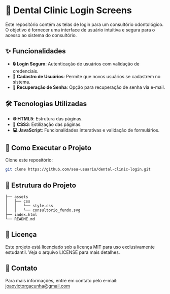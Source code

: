 # 🦷 Dental Clinic Login Screens

Este repositório contém as telas de login para um consultório odontológico. O objetivo é fornecer uma interface de usuário intuitiva e segura para o acesso ao sistema do consultório.

## ✨ Funcionalidades

- **🔒 Login Seguro**: Autenticação de usuários com validação de credenciais.
- **📝 Cadastro de Usuários**: Permite que novos usuários se cadastrem no sistema.
- **🔑 Recuperação de Senha**: Opção para recuperação de senha via e-mail.

## 🛠️ Tecnologias Utilizadas

- **🌐 HTML5**: Estrutura das páginas.
- **🎨 CSS3**: Estilização das páginas.
- **💻 JavaScript**: Funcionalidades interativas e validação de formulários.


## 🚀 Como Executar o Projeto
Clone este repositório:
```bash
git clone https://github.com/seu-usuario/dental-clinic-login.git
````

## 📁 Estrutura do Projeto
```plaintext
├── assets
│   ├── css
│   │   └── style.css
│   │   └── consultorio_fundo.svg
├── index.html
└── README.md
````
## 📜 Licença
Este projeto está licenciado sob a licença MIT para uso exclusivamente estudantil. Veja o arquivo LICENSE para mais detalhes.

## 📧 Contato
Para mais informações, entre em contato pelo e-mail: joaovictorgacunha@gmail.com
